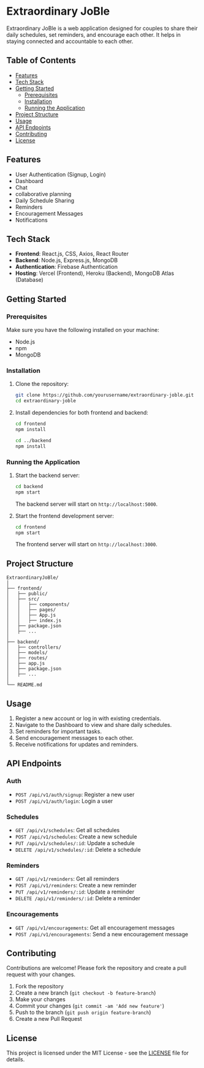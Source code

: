 
# Extraordinary JoBle

Extraordinary JoBle is a web application designed for couples to share their daily schedules, set reminders, and encourage each other. It helps in staying connected and accountable to each other.

## Table of Contents

- [Features](#features)
- [Tech Stack](#tech-stack)
- [Getting Started](#getting-started)
  - [Prerequisites](#prerequisites)
  - [Installation](#installation)
  - [Running the Application](#running-the-application)
- [Project Structure](#project-structure)
- [Usage](#usage)
- [API Endpoints](#api-endpoints)
- [Contributing](#contributing)
- [License](#license)

## Features

- User Authentication (Signup, Login)
- Dashboard
- Chat
- collaborative planning
- Daily Schedule Sharing
- Reminders
- Encouragement Messages
- Notifications

## Tech Stack

- **Frontend**: React.js, CSS, Axios, React Router
- **Backend**: Node.js, Express.js, MongoDB
- **Authentication**: Firebase Authentication
- **Hosting**: Vercel (Frontend), Heroku (Backend), MongoDB Atlas (Database)

## Getting Started

### Prerequisites

Make sure you have the following installed on your machine:

- Node.js
- npm
- MongoDB

### Installation

1. Clone the repository:

    ```bash
    git clone https://github.com/yourusername/extraordinary-joble.git
    cd extraordinary-joble
    ```

2. Install dependencies for both frontend and backend:

    ```bash
    cd frontend
    npm install

    cd ../backend
    npm install
    ```

### Running the Application

1. Start the backend server:

    ```bash
    cd backend
    npm start
    ```

    The backend server will start on `http://localhost:5000`.

2. Start the frontend development server:

    ```bash
    cd frontend
    npm start
    ```

    The frontend server will start on `http://localhost:3000`.

## Project Structure

```plaintext
ExtraordinaryJoBle/
│
├── frontend/
│   ├── public/
│   ├── src/
│   │   ├── components/
│   │   ├── pages/
│   │   ├── App.js
│   │   ├── index.js
│   ├── package.json
│   ├── ...
│
├── backend/
│   ├── controllers/
│   ├── models/
│   ├── routes/
│   ├── app.js
│   ├── package.json
│   ├── ...
│
└── README.md
```

## Usage

1. Register a new account or log in with existing credentials.
2. Navigate to the Dashboard to view and share daily schedules.
3. Set reminders for important tasks.
4. Send encouragement messages to each other.
5. Receive notifications for updates and reminders.

## API Endpoints

### Auth

- `POST /api/v1/auth/signup`: Register a new user
- `POST /api/v1/auth/login`: Login a user

### Schedules

- `GET /api/v1/schedules`: Get all schedules
- `POST /api/v1/schedules`: Create a new schedule
- `PUT /api/v1/schedules/:id`: Update a schedule
- `DELETE /api/v1/schedules/:id`: Delete a schedule

### Reminders

- `GET /api/v1/reminders`: Get all reminders
- `POST /api/v1/reminders`: Create a new reminder
- `PUT /api/v1/reminders/:id`: Update a reminder
- `DELETE /api/v1/reminders/:id`: Delete a reminder

### Encouragements

- `GET /api/v1/encouragements`: Get all encouragement messages
- `POST /api/v1/encouragements`: Send a new encouragement message

## Contributing

Contributions are welcome! Please fork the repository and create a pull request with your changes.

1. Fork the repository
2. Create a new branch (`git checkout -b feature-branch`)
3. Make your changes
4. Commit your changes (`git commit -am 'Add new feature'`)
5. Push to the branch (`git push origin feature-branch`)
6. Create a new Pull Request

## License

This project is licensed under the MIT License - see the [LICENSE](LICENSE) file for details.


